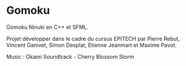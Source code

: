 # Gomoku
Gomoku Ninuki en C++ et SFML.

Projet développer dans le cadre du cursus EPITECH par Pierre Rebut, Vincent Ganivet, Simon Desplat, Etienne Jeanmart et Maxime Pavot.

Music : Okami Soundtrack - Cherry Blossom Storm
